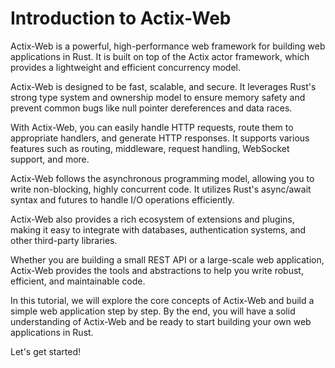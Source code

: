 # Introduction to Actix-Web

Actix-Web is a powerful, high-performance web framework for building web applications in Rust. It is built on top of the Actix actor framework, which provides a lightweight and efficient concurrency model.

Actix-Web is designed to be fast, scalable, and secure. It leverages Rust's strong type system and ownership model to ensure memory safety and prevent common bugs like null pointer dereferences and data races.

With Actix-Web, you can easily handle HTTP requests, route them to appropriate handlers, and generate HTTP responses. It supports various features such as routing, middleware, request handling, WebSocket support, and more.

Actix-Web follows the asynchronous programming model, allowing you to write non-blocking, highly concurrent code. It utilizes Rust's async/await syntax and futures to handle I/O operations efficiently.

Actix-Web also provides a rich ecosystem of extensions and plugins, making it easy to integrate with databases, authentication systems, and other third-party libraries.

Whether you are building a small REST API or a large-scale web application, Actix-Web provides the tools and abstractions to help you write robust, efficient, and maintainable code.

In this tutorial, we will explore the core concepts of Actix-Web and build a simple web application step by step. By the end, you will have a solid understanding of Actix-Web and be ready to start building your own web applications in Rust.

Let's get started!
